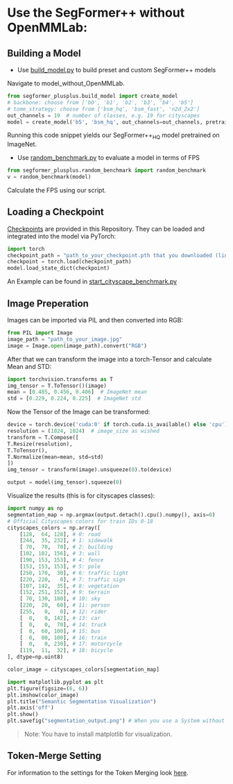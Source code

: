 # Use the SegFormer++ without OpenMMLab:

## Building a Model

- Use [build_model.py](../../model_without_OpenMMLab/segformer_plusplus/build_model.py) to build preset and custom SegFormer++ models

Navigate to model_without_OpenMMLab.
```python
from segformer_plusplus.build_model import create_model
# backbone: choose from ['b0', 'b1', 'b2', 'b3', 'b4', 'b5']
# tome_strategy: choose from ['bsm_hq', 'bsm_fast', 'n2d_2x2']
out_channels = 19  # number of classes, e.g. 19 for cityscapes
model = create_model('b5', 'bsm_hq', out_channels=out_channels, pretrained=True)
```
Running this code snippet yields our SegFormer++<sub>HQ</sub> model pretrained on ImageNet.

- Use [random_benchmark.py](../../model_without_OpenMMLab/segformer_plusplus/random_benchmark.py) to evaluate a model in terms of FPS

```python
from segformer_plusplus.random_benchmark import random_benchmark
v = random_benchmark(model)
```
Calculate the FPS using our script.

## Loading a Checkpoint

[Checkpoints](../../README.md) are provided in this Repository.
They can be loaded and integrated into the model via PyTorch:
```python
import torch
checkpoint_path = "path_to_your_checkpoint.pth that you downloaded (links in Readme)"
checkpoint = torch.load(checkpoint_path)
model.load_state_dict(checkpoint)
```
An Example can be found in [start_cityscape_benchmark.py](../../model_without_OpenMMLab/segformer_plusplus/start_cityscape_benchmark.py)

## Image Preperation

Images can be imported via PIL and then converted into RGB:

```python
from PIL import Image
image_path = "path_to_your_image.jpg"
image = Image.open(image_path).convert("RGB")
```

After that we can transform the image into a torch-Tensor and calculate Mean and STD:

```python
import torchvision.transforms as T
img_tensor = T.ToTensor()(image)
mean = [0.485, 0.456, 0.406]  # ImageNet mean
std = [0.229, 0.224, 0.225]  # ImageNet std
```

Now the Tensor of the Image can be transformed:

```python
device = torch.device('cuda:0' if torch.cuda.is_available() else 'cpu')
resolution = (1024, 1024)  # image_size as wished
transform = T.Compose([
T.Resize(resolution),
T.ToTensor(),
T.Normalize(mean=mean, std=std)
])
img_tensor = transform(image).unsqueeze(0).to(device)
```

```python
output = model(img_tensor).squeeze(0)
```

Visualize the results (this is for cityscapes classes):

```python
import numpy as np
segmentation_map = np.argmax(output.detach().cpu().numpy(), axis=0)
# Official Cityscapes colors for train IDs 0-18
cityscapes_colors = np.array([
    [128,  64, 128], # 0: road
    [244,  35, 232], # 1: sidewalk
    [ 70,  70,  70], # 2: building
    [102, 102, 156], # 3: wall
    [190, 153, 153], # 4: fence
    [153, 153, 153], # 5: pole
    [250, 170,  30], # 6: traffic light
    [220, 220,   0], # 7: traffic sign
    [107, 142,  35], # 8: vegetation
    [152, 251, 152], # 9: terrain
    [ 70, 130, 180], # 10: sky
    [220,  20,  60], # 11: person
    [255,   0,   0], # 12: rider
    [  0,   0, 142], # 13: car
    [  0,   0,  70], # 14: truck
    [  0,  60, 100], # 15: bus
    [  0,  80, 100], # 16: train
    [  0,   0, 230], # 17: motorcycle
    [119,  11,  32], # 18: bicycle
], dtype=np.uint8)

color_image = cityscapes_colors[segmentation_map]
```

```python
import matplotlib.pyplot as plt
plt.figure(figsize=(6, 6))
plt.imshow(color_image)
plt.title("Semantic Segmentation Visualization")
plt.axis('off')
plt.show()
plt.savefig("segmentation_output.png") # When you use a System without GUI
```

> Note: You have to install matplotlib for visualization.


## Token-Merge Setting

For information to the settings for the Token Merging look [here](../../docs/run/token_merging.md).


